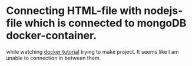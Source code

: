 # Connecting HTML-file with nodejs-file which is connected to mongoDB docker-container.
while watching [docker tutorial](https://youtu.be/3c-iBn73dDE?t=4004) trying to make project. It seems like I am unable to connection in between them.
